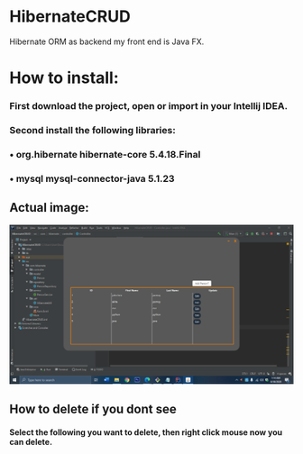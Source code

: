 # HibernateCRUD
Hibernate ORM as backend my front end is Java FX.

<h1>How to install: </h1>

<h3> First download the project, open or import in your Intellij IDEA.  </h3>

 <h3>Second install the following libraries: </h3>

<h3> • <dependency>
    <groupId>org.hibernate</groupId>
    <artifactId>hibernate-core</artifactId>
    <version>5.4.18.Final</version>
</dependency> </h3>

<h3> • <dependency>
	<groupId>mysql</groupId>
	<artifactId>mysql-connector-java</artifactId>
	<version>5.1.23</version>
</dependency> </h3>

<h2> Actual image: </h2>

![Java FX UI](img/ui.png)

<h2>How to delete if you dont see </h2>

<h4> Select the following you want to delete, then right click mouse now you can delete.</h4>
